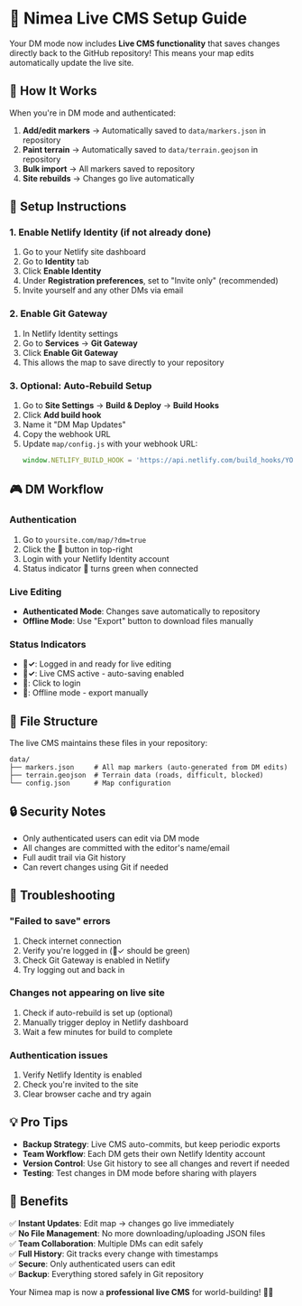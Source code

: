 # 🏰 Nimea Live CMS Setup Guide

Your DM mode now includes **Live CMS functionality** that saves changes directly back to the GitHub repository! This means your map edits automatically update the live site.

## 🚀 How It Works

When you're in DM mode and authenticated:
1. **Add/edit markers** → Automatically saved to `data/markers.json` in repository
2. **Paint terrain** → Automatically saved to `data/terrain.geojson` in repository  
3. **Bulk import** → All markers saved to repository
4. **Site rebuilds** → Changes go live automatically

## 🔧 Setup Instructions

### 1. Enable Netlify Identity (if not already done)
1. Go to your Netlify site dashboard
2. Go to **Identity** tab
3. Click **Enable Identity**
4. Under **Registration preferences**, set to "Invite only" (recommended)
5. Invite yourself and any other DMs via email

### 2. Enable Git Gateway
1. In Netlify Identity settings
2. Go to **Services** → **Git Gateway**
3. Click **Enable Git Gateway**
4. This allows the map to save directly to your repository

### 3. Optional: Auto-Rebuild Setup
1. Go to **Site Settings** → **Build & Deploy** → **Build Hooks**
2. Click **Add build hook**
3. Name it "DM Map Updates" 
4. Copy the webhook URL
5. Update `map/config.js` with your webhook URL:
   ```javascript
   window.NETLIFY_BUILD_HOOK = 'https://api.netlify.com/build_hooks/YOUR_HOOK_ID';
   ```

## 🎮 DM Workflow

### Authentication
1. Go to `yoursite.com/map/?dm=true`
2. Click the **👤** button in top-right
3. Login with your Netlify Identity account
4. Status indicator **📡** turns green when connected

### Live Editing
- **Authenticated Mode**: Changes save automatically to repository
- **Offline Mode**: Use "Export" button to download files manually

### Status Indicators
- **👤✓**: Logged in and ready for live editing
- **📡✓**: Live CMS active - auto-saving enabled
- **👤**: Click to login
- **📡**: Offline mode - export manually

## 📂 File Structure

The live CMS maintains these files in your repository:

```
data/
├── markers.json     # All map markers (auto-generated from DM edits)
├── terrain.geojson  # Terrain data (roads, difficult, blocked)
└── config.json      # Map configuration
```

## 🔒 Security Notes

- Only authenticated users can edit via DM mode
- All changes are committed with the editor's name/email
- Full audit trail via Git history
- Can revert changes using Git if needed

## 🐛 Troubleshooting

### "Failed to save" errors
1. Check internet connection
2. Verify you're logged in (👤✓ should be green)
3. Check Git Gateway is enabled in Netlify
4. Try logging out and back in

### Changes not appearing on live site
1. Check if auto-rebuild is set up (optional)
2. Manually trigger deploy in Netlify dashboard
3. Wait a few minutes for build to complete

### Authentication issues
1. Verify Netlify Identity is enabled
2. Check you're invited to the site
3. Clear browser cache and try again

## 💡 Pro Tips

- **Backup Strategy**: Live CMS auto-commits, but keep periodic exports
- **Team Workflow**: Each DM gets their own Netlify Identity account
- **Version Control**: Use Git history to see all changes and revert if needed
- **Testing**: Test changes in DM mode before sharing with players

## 🎯 Benefits

✅ **Instant Updates**: Edit map → changes go live immediately  
✅ **No File Management**: No more downloading/uploading JSON files  
✅ **Team Collaboration**: Multiple DMs can edit safely  
✅ **Full History**: Git tracks every change with timestamps  
✅ **Secure**: Only authenticated users can edit  
✅ **Backup**: Everything stored safely in Git repository  

Your Nimea map is now a **professional live CMS** for world-building! 🏰✨